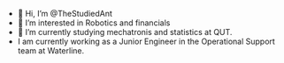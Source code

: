 - 👋 Hi, I’m @TheStudiedAnt
- 👀 I’m interested in Robotics and financials
- 🌱 I’m currently studying mechatronis and statistics at QUT.
- I am currently working as a Junior Engineer in the Operational Support team at Waterline.  

<!---
TheStudiedAnt/TheStudiedAnt is a ✨ special ✨ repository because its `README.md` (this file) appears on your GitHub profile.
You can click the Preview link to take a look at your changes.
--->
